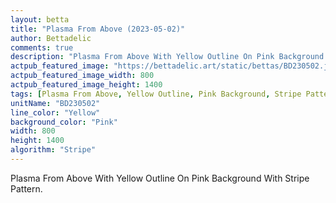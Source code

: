 ```yaml
---
layout: betta
title: "Plasma From Above (2023-05-02)"
author: Bettadelic
comments: true
description: "Plasma From Above With Yellow Outline On Pink Background With Stripe Pattern."
actpub_featured_image: "https://bettadelic.art/static/bettas/BD230502.jpg"
actpub_featured_image_width: 800
actpub_featured_image_height: 1400
tags: [Plasma From Above, Yellow Outline, Pink Background, Stripe Pattern, May 2023]
unitName: "BD230502"
line_color: "Yellow"
background_color: "Pink"
width: 800
height: 1400
algorithm: "Stripe"
---
```


Plasma From Above With Yellow Outline On Pink Background With Stripe Pattern.
